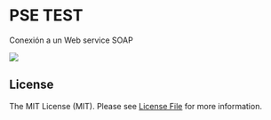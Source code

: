 # PSE TEST
Conexión a un Web service SOAP

[![](https://img.shields.io/badge/Status-dev-brightgreen.svg)](https://github.com/LuiisM/luisb)


License
-------------
The MIT License (MIT). Please see [License File](https://github.com/thephpleague/skeleton/blob/master/LICENSE.md)  for more information.